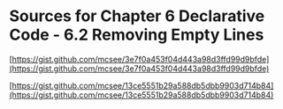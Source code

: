 # Sources for Chapter 6 Declarative Code - 6.2 Removing Empty Lines


[https://gist.github.com/mcsee/3e7f0a453f04d443a98d3ffd99d9bfde](https://gist.github.com/mcsee/3e7f0a453f04d443a98d3ffd99d9bfde)

[https://gist.github.com/mcsee/13ce5551b29a588db5dbb9903d714b84](https://gist.github.com/mcsee/13ce5551b29a588db5dbb9903d714b84)